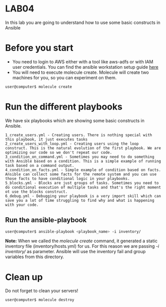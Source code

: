 # LAB04
In this lab you are going to understand how to use some basic constructs in Ansible

# Before you start
* You need to login to AWS either with a tool like aws-adfs or with IAM user credentials. You can find the ansible workstation setup guide [here](../../WORKSTATION.md)
* You will need to execute molecule create. Molecule will create two machines for you, so you can experiment on them.

```bash
user@computer$ molecule create
```

# Run the different playbooks
We have six playbooks which are showing some basic constructs in Ansible.
```
1_create_users.yml - Creating users. There is nothing special with this playbook, it just executes tasks
2_create_users_with_loop.yml - Creating users using the loop construct. This is the natural evolution of the first playbook. We are optimizing our code so we don't repeat our code.
3_condition_on_command.yml - Sometimes you may need to do something with Ansible based on a condition. This is a simple example of running task based on a command output.
4_condition_on_facts.yml - Simple example of condition based on facts. Ansible can collect some facts for the remote system and you can use those facts to have conditional logic in your playbooks.
5_blocks.yml - Blocks are just groups of tasks. Sometimes you need to do conditional execution of multiple tasks and that's the right moment ot use the blocks construct.
6_debug.yml - Debugging your playbook is a very import skill which can save you a lot of time struggling to find why and what is happening with your code.
```
## Run the ansible-playbook 
```bash
user@computer$ ansible-playbook <playbook_name> -i inventory/
```
**Note:** When we called the *molecule create* command, it generated a static inventory file (inventory/hosts.yml) for us. For this reason we are passing *-i inventory/* as parameter. Ansible will use the inventory fail and group variables from this directory.

# Clean up
Do not forget to clean your servers!
```bash
user@computer$ molecule destroy
```